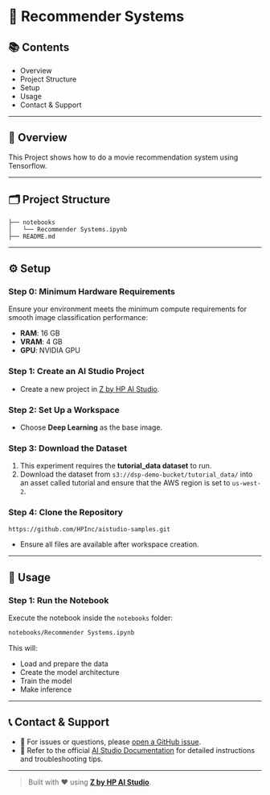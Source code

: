 # 🎥 Recommender Systems

## 📚 Contents

- Overview  
- Project Structure  
- Setup  
- Usage  
- Contact & Support

---

## 🧠 Overview

This Project shows how to do a movie recommendation system using Tensorflow.

---

## 🗂 Project Structure

```
├── notebooks
│   └── Recommender Systems.ipynb              
├── README.md
```

---

## ⚙️ Setup

### Step 0: Minimum Hardware Requirements

Ensure your environment meets the minimum compute requirements for smooth image classification performance:

- **RAM**: 16 GB  
- **VRAM**: 4 GB  
- **GPU**: NVIDIA GPU

### Step 1: Create an AI Studio Project

- Create a new project in [Z by HP AI Studio](https://zdocs.datascience.hp.com/docs/aistudio/overview).

### Step 2: Set Up a Workspace

- Choose **Deep Learning** as the base image.

### Step 3: Download the Dataset
1. This experiment requires the **tutorial_data dataset** to run.
2. Download the dataset from `s3://dsp-demo-bucket/tutorial_data/` into an asset called tutorial and ensure that the AWS region is set to ```us-west-2```.

### Step 4: Clone the Repository

```bash
https://github.com/HPInc/aistudio-samples.git
```

- Ensure all files are available after workspace creation.

---

## 🚀 Usage

### Step 1: Run the Notebook

Execute the notebook inside the `notebooks` folder:

```bash
notebooks/Recommender Systems.ipynb
```

This will:

- Load and prepare the data
- Create the model architecture  
- Train the model
- Make inference  


---

## 📞 Contact & Support

- 💬 For issues or questions, please [open a GitHub issue](https://github.com/HPInc/aistudio-samples/issues).
- 📘 Refer to the official [AI Studio Documentation](https://zdocs.datascience.hp.com/docs/aistudio/overview) for detailed instructions and troubleshooting tips.

---

> Built with ❤️ using [**Z by HP AI Studio**](https://zdocs.datascience.hp.com/docs/aistudio/overview).